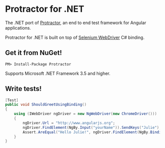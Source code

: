 Protractor for .NET
===================

The .NET port of [Protractor](https://github.com/angular/protractor), an end to end test framework for Angular applications.

Protractor for .NET is built on top of [Selenium WebDriver](http://www.seleniumhq.org/projects/webdriver/) C# binding.

## Get it from NuGet!

    PM> Install-Package Protractor

Supports Microsoft .NET Framework 3.5 and higher.

## Write tests!

```csharp
[Test]
public void ShouldGreetUsingBinding()
{
    using (IWebDriver ngDriver = new NgWebDriver(new ChromeDriver()))
    {
        ngDriver.Url = "http://www.angularjs.org";
        ngDriver.FindElement(NgBy.Input("yourName")).SendKeys("Julie");
        Assert.AreEqual("Hello Julie!", ngDriver.FindElement(NgBy.Binding("{{yourName}}")).Text);
    }
}
```
